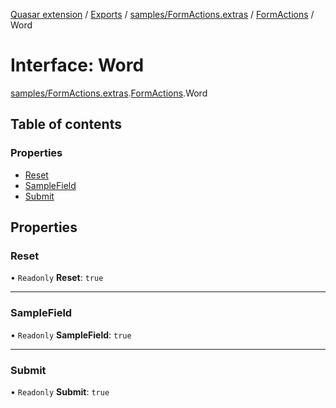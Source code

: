 [Quasar extension](../index.md) / [Exports](../modules.md) / [samples/FormActions.extras](../modules/samples_FormActions_extras.md) / [FormActions](../modules/samples_FormActions_extras.FormActions.md) / Word

# Interface: Word

[samples/FormActions.extras](../modules/samples_FormActions_extras.md).[FormActions](../modules/samples_FormActions_extras.FormActions.md).Word

## Table of contents

### Properties

- [Reset](samples_FormActions_extras.FormActions.Word.md#reset)
- [SampleField](samples_FormActions_extras.FormActions.Word.md#samplefield)
- [Submit](samples_FormActions_extras.FormActions.Word.md#submit)

## Properties

### Reset

• `Readonly` **Reset**: ``true``

___

### SampleField

• `Readonly` **SampleField**: ``true``

___

### Submit

• `Readonly` **Submit**: ``true``
